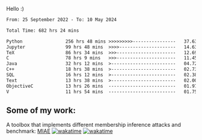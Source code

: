 Hello :)


<!--START_SECTION:waka-->

```txt
From: 25 September 2022 - To: 10 May 2024

Total Time: 682 hrs 24 mins

Python                256 hrs 48 mins >>>>>>>>>----------------   37.63 %
Jupyter               99 hrs 48 mins  >>>>---------------------   14.63 %
TeX                   86 hrs 34 mins  >>>----------------------   12.69 %
C                     78 hrs 9 mins   >>>----------------------   11.45 %
Java                  32 hrs 12 mins  >------------------------   04.72 %
C++                   18 hrs 38 mins  >------------------------   02.73 %
SQL                   16 hrs 12 mins  >------------------------   02.38 %
Text                  13 hrs 38 mins  >------------------------   02.00 %
ObjectiveC            13 hrs 26 mins  -------------------------   01.97 %
V                     11 hrs 54 mins  -------------------------   01.75 %
```

<!--END_SECTION:waka-->

## Some of my work: 

A toolbox that implements different membership inference attacks and benchmark: [MIAE](https://github.com/RPI-DSPlab) [![wakatime](https://wakatime.com/badge/user/18ac89f5-baf8-49e6-a5ee-d9272435ce3a/project/3e6541fd-578f-4d9d-9080-f2a42b2d10e1.svg)](https://wakatime.com/badge/user/18ac89f5-baf8-49e6-a5ee-d9272435ce3a/project/3e6541fd-578f-4d9d-9080-f2a42b2d10e1) [![wakatime](https://wakatime.com/badge/user/18ac89f5-baf8-49e6-a5ee-d9272435ce3a/project/5d5826e9-c6d6-4d86-8b00-0d1608c5f167.svg)](https://wakatime.com/badge/user/18ac89f5-baf8-49e6-a5ee-d9272435ce3a/project/5d5826e9-c6d6-4d86-8b00-0d1608c5f167)
